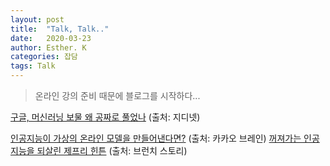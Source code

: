 ```yaml
---
layout: post
title:  "Talk, Talk.."
date:   2020-03-23
author: Esther. K
categories: 잡담
tags: Talk
---
```



> 온라인 강의 준비 때문에 블로그를 시작하다...


[구글, 머신러닝 보물 왜 공짜로 풀었나](https://www.zdnet.co.kr/view/?no=20151111142656) (출처: 지디넷)

[인공지능이 가상의 온라인 모델을 만들어낸다면?](https://www.kakaobrain.com/blog/55) (출처: 카카오 브레인)
[꺼져가는 인공지능을 되살린 제프리 힌튼](https://brunch.co.kr/@hvnpoet/46) (출처: 브런치 스토리)
